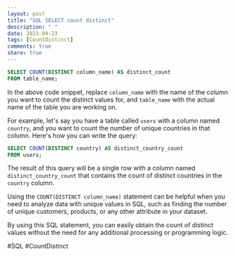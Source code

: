 ```yaml
---
layout: post
title: "SQL SELECT count distinct"
description: " "
date: 2023-09-23
tags: [CountDistinct]
comments: true
share: true
---
```


```sql
SELECT COUNT(DISTINCT column_name) AS distinct_count
FROM table_name;
```

In the above code snippet, replace `column_name` with the name of the column you want to count the distinct values for, and `table_name` with the actual name of the table you are working on.

For example, let's say you have a table called `users` with a column named `country`, and you want to count the number of unique countries in that column. Here's how you can write the query:

```sql
SELECT COUNT(DISTINCT country) AS distinct_country_count
FROM users;
```

The result of this query will be a single row with a column named `distinct_country_count` that contains the count of distinct countries in the `country` column.

Using the `COUNT(DISTINCT column_name)` statement can be helpful when you need to analyze data with unique values in SQL, such as finding the number of unique customers, products, or any other attribute in your dataset.

By using this SQL statement, you can easily obtain the count of distinct values without the need for any additional processing or programming logic.

#SQL #CountDistinct